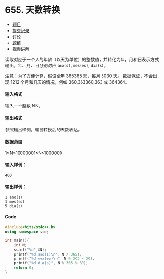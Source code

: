 # 655. 天数转换

- [  题目](https://www.acwing.com/problem/content/description/657/)
- [  提交记录](https://www.acwing.com/problem/content/submission/657/)
- [  讨论](https://www.acwing.com/problem/content/discussion/index/657/1/)
- [  题解](https://www.acwing.com/problem/content/solution/657/1/)
- [  视频讲解](https://www.acwing.com/problem/content/video/657/)



读取对应于一个人的年龄（以天为单位）的整数值，并转化为年，月和日表示方式输出，年、月、日分别对应 `ano(s)`, `mes(es)`, `dia(s)`。

注意：为了方便计算，假设全年 365365 天，每月 3030 天。 数据保证，不会出现 1212 个月和几天的情况，例如 360,363360,363 或 364364。

#### 输入格式

输入一个整数 NN。

#### 输出格式

参照输出样例，输出转换后的天数表达。

#### 数据范围

1≤N≤10000001≤N≤1000000

#### 输入样例：

```
400
```

#### 输出样例：

```
1 ano(s)
1 mes(es)
5 dia(s)
```

#### Code

```cpp
#include<bits/stdc++.h>
using namespace std;

int main(){
    int N;
    scanf("%d",&N);
    printf("%d ano(s)\n", N / 365);
    printf("%d mes(es)\n", N % 365 / 30);
    printf("%d dia(s)", N % 365 % 30);
    return 0;
}
```

